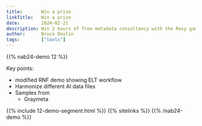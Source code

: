 ```yaml
---
title:       Win a prize
linkTitle:   Win a prize
date:        2024-02-21
description: Win 2 hours of free metadata consultancy with the Rexy game
author:      Bruce Devlin
tags:        ["tools"]
---
```


{{% nab24-demo 12 %}}

Key points:

* modified RNF demo showing ELT workflow
* Harmonize different AI data files
* Samples from
  * Graymeta

{{% include 12-demo-segment.html %}}
{{% sitelinks %}}
{{% /nab24-demo %}}
